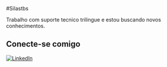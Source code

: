 #Silastbs

Trabalho com suporte tecnico trilingue e estou buscando novos conhecimentos.

## Conecte-se comigo
[![LinkedIn](https://img.shields.io/badge/LinkedIn-000?style=for-the-badge&logo=linkedin&logoColor=0E76A8)](www.linkedin.com/in/silas-schiotti-7baab515)